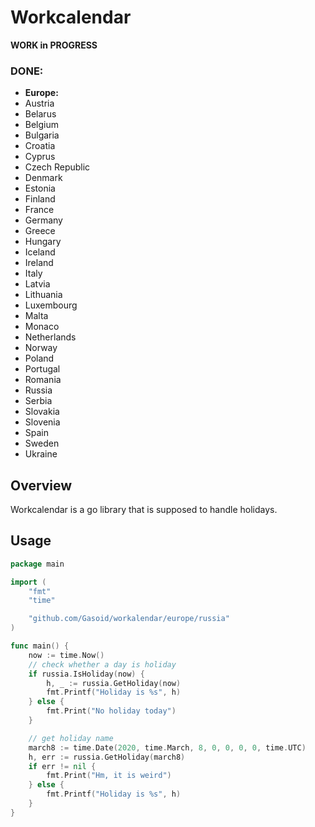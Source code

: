 # Workcalendar
**WORK in PROGRESS**

### DONE:
- **Europe:**
- Austria
- Belarus
- Belgium
- Bulgaria
- Croatia
- Cyprus
- Czech Republic
- Denmark
- Estonia
- Finland
- France
- Germany
- Greece
- Hungary
- Iceland
- Ireland
- Italy
- Latvia
- Lithuania
- Luxembourg
- Malta
- Monaco
- Netherlands
- Norway
- Poland
- Portugal
- Romania
- Russia
- Serbia
- Slovakia
- Slovenia
- Spain
- Sweden
- Ukraine

## Overview

Workcalendar is a go library that is supposed to handle holidays.


## Usage

```go
package main

import (
    "fmt"
	"time"

	"github.com/Gasoid/workalendar/europe/russia"
)

func main() {
    now := time.Now()
    // check whether a day is holiday
    if russia.IsHoliday(now) {
        h, _ := russia.GetHoliday(now)
        fmt.Printf("Holiday is %s", h)
    } else {
        fmt.Print("No holiday today")
    }

    // get holiday name
    march8 := time.Date(2020, time.March, 8, 0, 0, 0, 0, time.UTC)
    h, err := russia.GetHoliday(march8)
    if err != nil {
        fmt.Print("Hm, it is weird")
    } else {
        fmt.Printf("Holiday is %s", h)
    }
}

```
